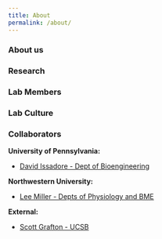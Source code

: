 ```yaml
---
title: About
permalink: /about/
---
```


### About us


### Research


### Lab Members



### Lab Culture


### Collaborators

**University of Pennsylvania:**
- [David Issadore - Dept of Bioengineering](http://cnt.upenn.edu/david-issadore)

**Northwestern University:**
- [Lee Miller - Depts of Physiology and BME](http://physio.northwestern.edu/)


**External:**

- [Scott Grafton - UCSB](https://www.psych.ucsb.edu/people/faculty/grafton)
